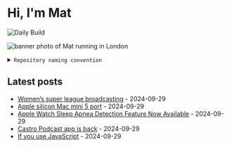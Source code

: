# Hi, I'm Mat

![Daily Build](https://github.com/mat-0/mat-0/workflows/Daily%20Build/badge.svg)

![banner photo of Mat running in London](https://raw.githubusercontent.com/mat-0/mat-0/master/images/gh-header-image-cropped.jpg)

<details><summary><code>Repository naming convention</code></summary>
  
Repositories, where possible, are lowercase with underscores and follow the naming conventions below. 

  
- For demonstrations or proof of concepts, use the format `demo_name`.
- Boilerplate or templates are named in the format `template_name`.
  - where appropriate these are also published through GitHub pages and will be available at `username.github.io/repo_name`.
- WordPress-related content (mostly plugins) are prefixed with `wp_`.
- Twitter bots are prefixed with `bot_`.
- Standard repositories are named as they are, sometimes this might be a domain name e.g. `thechels.uk`.
</details>

## Latest posts

<!-- blog starts -->
- [Women’s super league broadcasting](https://thechels.uk/Womens-super-league-broadcasting) - 2024-09-29
- [Apple silicon Mac mini 5 port](https://thechels.uk/apple-silicon-mac-mini-5-port) - 2024-09-29
- [Apple Watch Sleep Apnea Detection Feature Now Available](https://thechels.uk/apple-watch-sleep-apnea-detection-feature-now-available) - 2024-09-29
- [Castro Podcast app is back](https://thechels.uk/castro-podcast-app-is-back) - 2024-09-29
- [If you use JavaScript](https://thechels.uk/if-you-use-javascript) - 2024-09-29
<!-- blog ends -->
